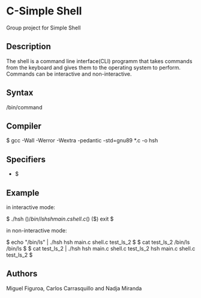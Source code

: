 # C-Simple Shell

Group project for Simple Shell

## Description

The shell is a command line interface(CLI) programm that takes commands
from the keyboard and gives them to the operating system to perform.
Commands can be interactive and non-interactive.

## Syntax

/bin/command

## Compiler

$ gcc -Wall -Werror -Wextra -pedantic -std=gnu89 *.c -o hsh

## Specifiers

- $

## Example

in interactive mode:

$ ./hsh
($) /bin/ls
hsh main.c shell.c
($)
($) exit
$

in non-interactive mode:

$ echo "/bin/ls" | ./hsh
hsh main.c shell.c test_ls_2
$
$ cat test_ls_2
/bin/ls
/bin/ls
$
$ cat test_ls_2 | ./hsh
hsh main.c shell.c test_ls_2
hsh main.c shell.c test_ls_2
$

## Authors

Miguel Figuroa, Carlos Carrasquillo and Nadja Miranda
